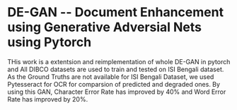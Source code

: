 # DE-GAN -- Document Enhancement using Generative Adversial Nets using Pytorch  

THis work is a extentsion and reimplementation of whole DE-GAN in pytorch and All DIBCO datasets are used to train and tested on ISI Bengali dataset. As the Ground Truths are not available for ISI Bengali Dataset, we used Pytesseract for OCR for comparsion of predicted and degraded ones. By using this GAN, Character Error Rate has improved by 40% and Word Error Rate has improved by 20%.


